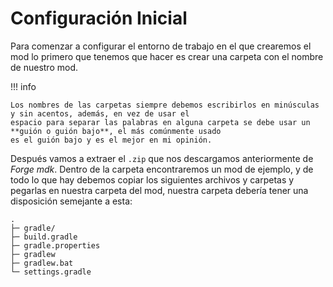 # Configuración Inicial

Para comenzar a configurar el entorno de trabajo en el que crearemos el mod lo primero que tenemos que hacer es 
crear una carpeta con el nombre de nuestro mod.

!!! info

    Los nombres de las carpetas siempre debemos escribirlos en minúsculas y sin acentos, además, en vez de usar el 
    espacio para separar las palabras en alguna carpeta se debe usar un **guión o guión bajo**, el más comúnmente usado 
    es el guión bajo y es el mejor en mi opinión.

Después vamos a extraer el `.zip` que nos descargamos anteriormente de _Forge mdk_. Dentro de la carpeta encontraremos
un mod de ejemplo, y de todo lo que hay debemos copiar los siguientes archivos y carpetas y pegarlas en nuestra carpeta
del mod, nuestra carpeta debería tener una disposición semejante a esta:

```
.
├─ gradle/
├─ build.gradle 
├─ gradle.properties
├─ gradlew
├─ gradlew.bat
└─ settings.gradle
```